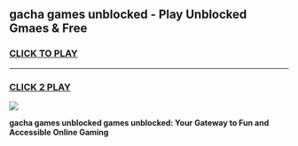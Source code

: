 
## gacha games unblocked - Play Unblocked Gmaes & Free
<h3>
<a href="https://news.freeplayer.one?title=gacha_games_unblocked&ref=23F">CLICK TO PLAY</a></h3>
<hr>

<h3>
<a href="https://news.freeplayer.one?title=gacha_games_unblocked&ref=23F">CLICK 2 PLAY</a>
  
</h3>

<a href="https://news.freeplayer.one?title=gacha_games_unblocked&ref=23F/"><img src="https://clearcache.store/games.png"></a>


**gacha games unblocked games unblocked: Your Gateway to Fun and Accessible Online Gaming**

